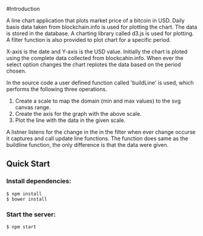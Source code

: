 #Introduction

A line chart application that plots market price of a bitcoin in USD. Daily basis data taken from blockchain.info is used for plotting the chart. The data is stored in the database. A charting library called d3.js is used for plotting. A filter function is also provided to plot chart for a specific period.

X-axis is the date and Y-axis is the USD value. Initially the chart is ploted using the complete data collected from blockcahin.info. When ever the select option changes the chart replotes the data based on the period chosen.


In the source code a user defined function called 'buildLine' is used, which performs the following three operations.

1. Create a scale to map the domain (min and max values) to the svg canvas range.
2. Create the axis for the graph with the above scale.
3. Plot the line with the data in the given scale.

A listner listens for the change in the in the filter when ever change occurse it captures and call update line functions. The function does same as the buildline function, the only difference is that the data were given.

## Quick Start

### Install dependencies:
```
$ npm install
$ bower install
```
### Start the server:
```
$ npm start
```
